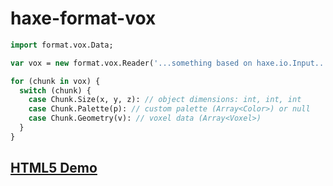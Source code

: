 # haxe-format-vox

```haxe
import format.vox.Data;

var vox = new format.vox.Reader('...something based on haxe.io.Input...').read();

for (chunk in vox) {
  switch (chunk) {
    case Chunk.Size(x, y, z): // object dimensions: int, int, int
    case Chunk.Palette(p): // custom palette (Array<Color>) or null 
    case Chunk.Geometry(v): // voxel data (Array<Voxel>)
  }
}
```

## [HTML5 Demo](https://sh-dave.github.io/haxe-format-vox)

